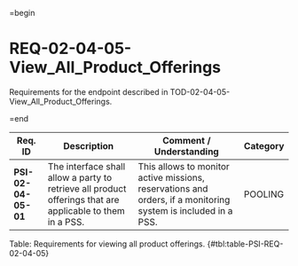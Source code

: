=begin

# REQ-02-04-05-View_All_Product_Offerings

Requirements for the endpoint described in TOD-02-04-05-View_All_Product_Offerings.

=end

| Req. ID | Description | Comment / Understanding | Category |
| ------- | ----------- | ----------------------- | -------- |
| __PSI-02-04-05-01__ | The interface shall allow a party to retrieve all product offerings that are applicable to them in a PSS. | This allows to monitor active missions, reservations and orders, if a monitoring system is included in a PSS. | POOLING |

Table: Requirements for viewing all product offerings. {#tbl:table-PSI-REQ-02-04-05}
